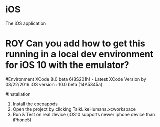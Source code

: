 # iOS
The iOS application

# ROY Can you add how to get this running in a local dev environment for iOS 10 with the emulator?

#Environment
XCode 8.0 beta 6(8S201h) - Latest XCode Version by 08/22/2016
iOS version : 10.0 beta (14A5345a)

#Installation
1. Install the cocoapods
2. Open the project by clicking TalkLikeHumans.xcworkspace
3. Run & Test on real device (iOS10 supports newer iphone device than iPhone5)
